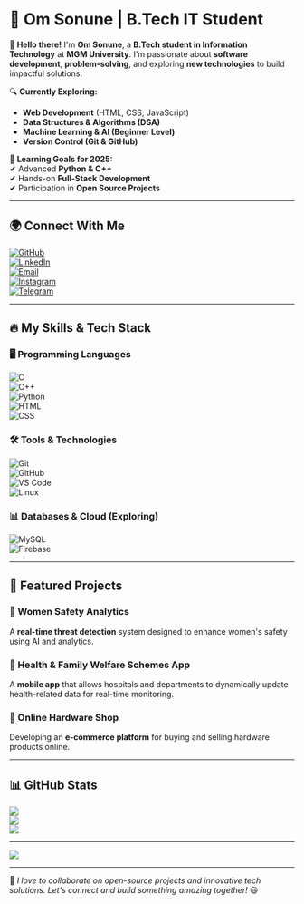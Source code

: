 # 🚀 Om Sonune | B.Tech IT Student  

👋 **Hello there!** I'm **Om Sonune**, a **B.Tech student in Information Technology** at **MGM University**. I'm passionate about **software development**, **problem-solving**, and exploring **new technologies** to build impactful solutions.  

🔍 **Currently Exploring:**  
- **Web Development** (HTML, CSS, JavaScript)  
- **Data Structures & Algorithms (DSA)**  
- **Machine Learning & AI (Beginner Level)**  
- **Version Control (Git & GitHub)**  

🌱 **Learning Goals for 2025:**  
✔ Advanced **Python & C++**  
✔ Hands-on **Full-Stack Development**  
✔ Participation in **Open Source Projects**  

---

## 🌍 Connect With Me  

[![GitHub](https://img.shields.io/badge/GitHub-171515?logo=github&logoColor=white)](https://github.com/your-github-username)  
[![LinkedIn](https://img.shields.io/badge/LinkedIn-0077B5.svg?logo=linkedin&logoColor=white)](https://linkedin.com/in/your-linkedin)  
[![Email](https://img.shields.io/badge/Email-D14836?logo=gmail&logoColor=white)](mailto:omsonune1122@gmail.com)  
[![Instagram](https://img.shields.io/badge/Instagram-E4405F.svg?logo=instagram&logoColor=white)](https://instagram.com/your-instagram-om_sonune_22)  
[![Telegram](https://img.shields.io/badge/Telegram-2CA5E0.svg?logo=telegram&logoColor=white)](https://t.me/your-telegram-Om_sonune_22)  

---

## 🔥 My Skills & Tech Stack  

### 🖥️ Programming Languages  
![C](https://img.shields.io/badge/C-03599C.svg?logo=c-in-hexagon&logoColor=white)  
![C++](https://img.shields.io/badge/C++-9C033A.svg?logo=cpp2&logoColor=white)  
![Python](https://img.shields.io/badge/Python-14354C.svg?logo=python&logoColor=white)  
![HTML](https://img.shields.io/badge/HTML-E34F26.svg?logo=html5&logoColor=white)  
![CSS](https://img.shields.io/badge/CSS-1572B6.svg?logo=css3&logoColor=white)  

### 🛠️ Tools & Technologies  
![Git](https://img.shields.io/badge/Git-F05033.svg?logo=git&logoColor=white)  
![GitHub](https://img.shields.io/badge/GitHub-181717.svg?logo=github&logoColor=white)  
![VS Code](https://img.shields.io/badge/VS%20Code-0078d7.svg?logo=visual-studio-code&logoColor=white)  
![Linux](https://img.shields.io/badge/Linux-FCC624?logo=linux&logoColor=black)  

### 📊 Databases & Cloud (Exploring)  
![MySQL](https://img.shields.io/badge/MySQL-005C84?logo=mysql&logoColor=white)  
![Firebase](https://img.shields.io/badge/Firebase-ffca28?logo=firebase&logoColor=black)  

---

## 🚀 Featured Projects  

### 🔹 Women Safety Analytics  
A **real-time threat detection** system designed to enhance women's safety using AI and analytics.  

### 🔹 Health & Family Welfare Schemes App  
A **mobile app** that allows hospitals and departments to dynamically update health-related data for real-time monitoring.  

### 🔹 Online Hardware Shop  
Developing an **e-commerce platform** for buying and selling hardware products online.  

---

## 📊 GitHub Stats  
![](https://github-readme-stats.vercel.app/api?username=your-github-username&theme=tokyonight&hide_border=false&include_all_commits=false&count_private=false)  
![](https://github-readme-streak-stats.herokuapp.com/?user=your-github-username&theme=tokyonight&hide_border=false)  
![](https://github-readme-stats.vercel.app/api/top-langs/?username=your-github-username&theme=tokyonight&hide_border=false&layout=compact)  

---

[![](https://visitcount.itsvg.in/api?id=your-github-username&icon=6&color=4)](https://visitcount.itsvg.in)  

---

🚀 *I love to collaborate on open-source projects and innovative tech solutions. Let's connect and build something amazing together!* 😃
